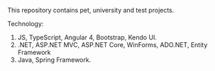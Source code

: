 This repository contains pet, university and test projects.

Technology:
1) JS, TypeScript, Angular 4, Bootstrap, Kendo UI.
2) .NET, ASP.NET MVC, ASP.NET Core, WinForms, ADO.NET, Entity Framework
3) Java, Spring Framework.

 
